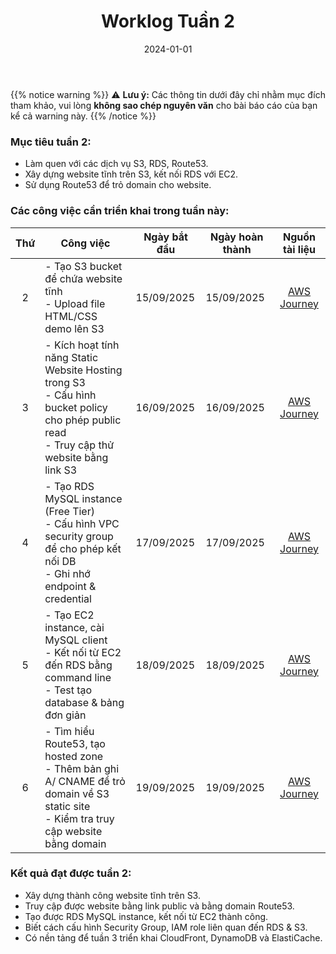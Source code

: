 ﻿---
title: "Worklog Tuần 2"
date: "2024-01-01"
weight: 1
chapter: false
pre: " <b> 1.2. </b> "
---
{{% notice warning %}}
⚠️ **Lưu ý:** Các thông tin dưới đây chỉ nhằm mục đích tham khảo, vui lòng **không sao chép nguyên văn** cho bài báo cáo của bạn kể cả warning này.
{{% /notice %}}


### Mục tiêu tuần 2:

* Làm quen với các dịch vụ S3, RDS, Route53.
* Xây dựng website tĩnh trên S3, kết nối RDS với EC2.
* Sử dụng Route53 để trỏ domain cho website.

### Các công việc cần triển khai trong tuần này:
| Thứ | Công việc | Ngày bắt đầu | Ngày hoàn thành | Nguồn tài liệu |
| :-: | --- | ------------ | --------------- | :-: |
| 2 | - Tạo S3 bucket để chứa website tĩnh<br>- Upload file HTML/CSS demo lên S3 | 15/09/2025 | 15/09/2025 | [AWS Journey](https://cloudjourney.awsstudygroup.com/) |
| 3 | - Kích hoạt tính năng Static Website Hosting trong S3<br>- Cấu hình bucket policy cho phép public read<br>- Truy cập thử website bằng link S3 | 16/09/2025 | 16/09/2025 | [AWS Journey](https://cloudjourney.awsstudygroup.com/) |
| 4 | - Tạo RDS MySQL instance (Free Tier)<br>- Cấu hình VPC security group để cho phép kết nối DB<br>- Ghi nhớ endpoint & credential | 17/09/2025 | 17/09/2025 | [AWS Journey](https://cloudjourney.awsstudygroup.com/) |
| 5 | - Tạo EC2 instance, cài MySQL client<br>- Kết nối từ EC2 đến RDS bằng command line<br>- Test tạo database & bảng đơn giản | 18/09/2025 | 18/09/2025 | [AWS Journey](https://cloudjourney.awsstudygroup.com/) |
| 6 | - Tìm hiểu Route53, tạo hosted zone<br>- Thêm bản ghi A/ CNAME để trỏ domain về S3 static site<br>- Kiểm tra truy cập website bằng domain | 19/09/2025 | 19/09/2025 | [AWS Journey](https://cloudjourney.awsstudygroup.com/) |


### Kết quả đạt được tuần 2:

* Xây dựng thành công website tĩnh trên S3.
* Truy cập được website bằng link public và bằng domain Route53.
* Tạo được RDS MySQL instance, kết nối từ EC2 thành công.
* Biết cách cấu hình Security Group, IAM role liên quan đến RDS & S3.
* Có nền tảng để tuần 3 triển khai CloudFront, DynamoDB và ElastiCache.




